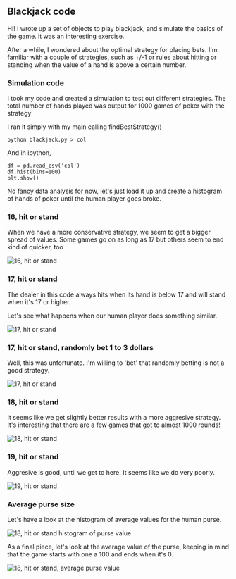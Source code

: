 ## Blackjack code

Hi! I wrote up a set of objects to play blackjack, and simulate
the basics of the game. it was an interesting exercise.

After a while, I wondered about the optimal strategy for placing
bets. I'm familiar with a couple of strategies, such as +/-1 or 
rules about hitting or standing when the value of a hand is 
above a certain number.

### Simulation code

I took my code and created a simulation to test out different
strategies. The total number of hands played was output for
1000 games of poker with the strategy

I ran it simply with my main calling findBestStrategy()

    python blackjack.py > col

And in ipython,

    df = pd.read_csv('col')
    df.hist(bins=100)
    plt.show()

No fancy data analysis for now, let's just load it up and
create a histogram of hands of poker until the human player
goes broke.

### 16, hit or stand

When we have a more conservative strategy, we seem to get
a bigger spread of values. Some games go on as long as 17
but others seem to end kind of quicker, too

![16, hit or stand](img/16hitorstand.png)

### 17, hit or stand

The dealer in this code always hits when its hand is below 17
and will stand when it's 17 or higher. 

Let's see what happens when our human player does something
similar.

![17, hit or stand](img/17hitorstand.png)

### 17, hit or stand, randomly bet 1 to 3 dollars

Well, this was unfortunate. I'm willing to 'bet' that 
randomly betting is not a good strategy.


![17, hit or stand](img/17hitorstandRandomBet.png)

### 18, hit or stand

It seems like we get slightly better results with a more
aggresive strategy. It's interesting that there are a few
games that got to almost 1000 rounds!

![18, hit or stand](img/18hitorstand.png)

### 19, hit or stand

Aggresive is good, until we get to here. It seems like we 
do very poorly.

![19, hit or stand](img/19hitorstand.png)

### Average purse size

Let's have a look at the histogram of average values for the
human purse.

![18, hit or stand histogram of purse value](img/18hitorstandHist.png)

As a final piece, let's look at the average value of the purse, 
keeping in mind that the game starts with one a 100 and ends when
it's 0.

![18, hit or stand, average purse value](img/18hitorstandPrintPurseByAverage.png)
